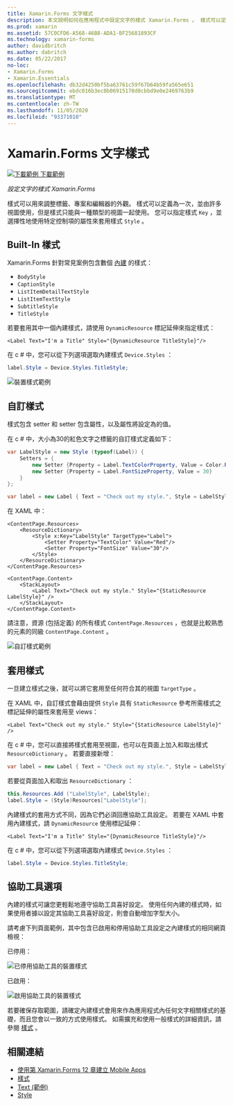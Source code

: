 ```yaml
---
title: Xamarin.Forms 文字樣式
description: 本文說明如何在應用程式中設定文字的樣式 Xamarin.Forms 。 樣式可以定義為一次，並由許多視圖使用，但是樣式只能與一種類型的視圖一起使用。
ms.prod: xamarin
ms.assetid: 57C0CFD6-A568-46B8-ADA1-BF25681893CF
ms.technology: xamarin-forms
author: davidbritch
ms.author: dabritch
ms.date: 05/22/2017
no-loc:
- Xamarin.Forms
- Xamarin.Essentials
ms.openlocfilehash: db32d4250bf5ba63761c59f67b64b59fa565e651
ms.sourcegitcommit: ebdc016b3ec0b06915170d0cbbd9e0e2469763b9
ms.translationtype: MT
ms.contentlocale: zh-TW
ms.lasthandoff: 11/05/2020
ms.locfileid: "93371010"
---
```

# <a name="no-locxamarinforms-text-styles"></a>Xamarin.Forms 文字樣式

[![下載範例](~/media/shared/download.png) 下載範例](/samples/xamarin/xamarin-forms-samples/userinterface-text)

_設定文字的樣式 Xamarin.Forms_

樣式可以用來調整標籤、專案和編輯器的外觀。 樣式可以定義為一次，並由許多視圖使用，但是樣式只能與一種類型的視圖一起使用。
您可以指定樣式 `Key` ，並選擇性地使用特定控制項的屬性來套用樣式 `Style` 。

## <a name="built-in-styles"></a>Built-In 樣式

Xamarin.Forms 針對常見案例包含數個 [內建](xref:Xamarin.Forms.Device.Styles) 的樣式：

- `BodyStyle`
- `CaptionStyle`
- `ListItemDetailTextStyle`
- `ListItemTextStyle`
- `SubtitleStyle`
- `TitleStyle`

若要套用其中一個內建樣式，請使用 `DynamicResource` 標記延伸來指定樣式：

```xaml
<Label Text="I'm a Title" Style="{DynamicResource TitleStyle}"/>
```

在 c # 中，您可以從下列選項選取內建樣式 `Device.Styles` ：

```csharp
label.Style = Device.Styles.TitleStyle;
```

![裝置樣式範例](styles-images/builtinstyles.png)

## <a name="custom-styles"></a>自訂樣式

樣式包含 setter 和 setter 包含屬性，以及屬性將設定為的值。

在 c # 中，大小為30的紅色文字之標籤的自訂樣式定義如下：

```csharp
var LabelStyle = new Style (typeof(Label)) {
    Setters = {
        new Setter {Property = Label.TextColorProperty, Value = Color.Red},
        new Setter {Property = Label.FontSizeProperty, Value = 30}
    }
};

var label = new Label { Text = "Check out my style.", Style = LabelStyle };
```

在 XAML 中：

```xaml
<ContentPage.Resources>
    <ResourceDictionary>
        <Style x:Key="LabelStyle" TargetType="Label">
            <Setter Property="TextColor" Value="Red"/>
            <Setter Property="FontSize" Value="30"/>
        </Style>
    </ResourceDictionary>
</ContentPage.Resources>

<ContentPage.Content>
    <StackLayout>
        <Label Text="Check out my style." Style="{StaticResource LabelStyle}" />
    </StackLayout>
</ContentPage.Content>
```

請注意，資源 (包括定義) 的所有樣式 `ContentPage.Resources` ，也就是比較熟悉的元素的同級 `ContentPage.Content` 。

![自訂樣式範例](styles-images/customstyle.png)

## <a name="applying-styles"></a>套用樣式

一旦建立樣式之後，就可以將它套用至任何符合其的視圖 `TargetType` 。

在 XAML 中，自訂樣式會藉由提供 `Style` 具有 `StaticResource` 參考所需樣式之標記延伸的屬性來套用至 views：

```xaml
<Label Text="Check out my style." Style="{StaticResource LabelStyle}" />
```

在 c # 中，您可以直接將樣式套用至視圖，也可以在頁面上加入和取出樣式 `ResourceDictionary` 。 若要直接新增：

```csharp
var label = new Label { Text = "Check out my style.", Style = LabelStyle };
```

若要從頁面加入和取出 `ResourceDictionary` ：

```csharp
this.Resources.Add ("LabelStyle", LabelStyle);
label.Style = (Style)Resources["LabelStyle"];
```

內建樣式的套用方式不同，因為它們必須回應協助工具設定。 若要在 XAML 中套用內建樣式，請 `DynamicResource` 使用標記延伸：

```xaml
<Label Text="I'm a Title" Style="{DynamicResource TitleStyle}"/>
```

在 c # 中，您可以從下列選項選取內建樣式 `Device.Styles` ：

```csharp
label.Style = Device.Styles.TitleStyle;
```

## <a name="accessibility"></a>協助工具選項

內建的樣式可讓您更輕鬆地遵守協助工具喜好設定。 使用任何內建的樣式時，如果使用者據以設定其協助工具喜好設定，則會自動增加字型大小。

請考慮下列頁面範例，其中包含已啟用和停用協助工具設定之內建樣式的相同網頁檢視：

已停用：

![已停用協助工具的裝置樣式](styles-images/pre-access.png)

已啟用：

![啟用協助工具的裝置樣式](styles-images/post-access.png)

若要確保存取範圍，請確定內建樣式會用來作為應用程式內任何文字相關樣式的基礎，而且您會以一致的方式使用樣式。 如需擴充和使用一般樣式的詳細資訊，請參閱 [樣式](~/xamarin-forms/user-interface/styles/index.md) 。

## <a name="related-links"></a>相關連結

- [使用第 Xamarin.Forms 12 章建立 Mobile Apps](https://developer.xamarin.com/r/xamarin-forms/book/chapter12.pdf)
- [樣式](~/xamarin-forms/user-interface/styles/index.md)
- [Text (範例) ](/samples/xamarin/xamarin-forms-samples/userinterface-text)
- [Style](xref:Xamarin.Forms.Style)